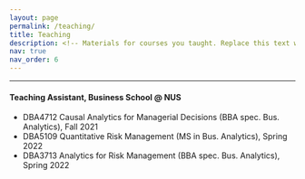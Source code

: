 ```yaml
---
layout: page
permalink: /teaching/
title: Teaching
description: <!-- Materials for courses you taught. Replace this text with your description. -->
nav: true
nav_order: 6
---
```


---
#### Teaching Assistant, Business School @ NUS  


- DBA4712 Causal Analytics for Managerial Decisions (BBA spec. Bus. Analytics), Fall 2021
- DBA5109 Quantitative Risk Management (MS in Bus. Analytics), Spring 2022
- DBA3713 Analytics for Risk Management (BBA spec. Bus. Analytics), Spring 2022
